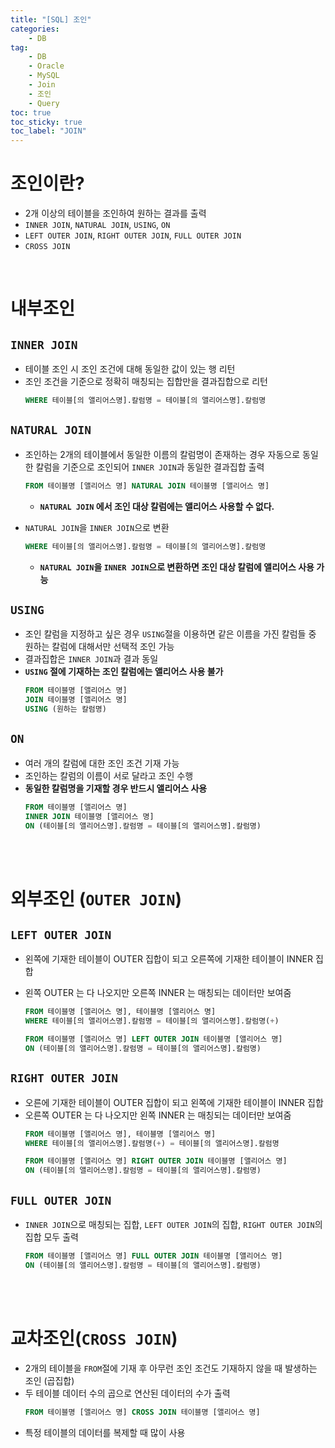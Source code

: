 ```yaml
---
title: "[SQL] 조인"
categories:
    - DB
tag:
    - DB
    - Oracle
    - MySQL
    - Join
    - 조인
    - Query
toc: true
toc_sticky: true
toc_label: "JOIN"
---
```


# 조인이란?
- 2개 이상의 테이블을 조인하여 원하는 결과를 출력
- ```INNER JOIN```, ```NATURAL JOIN```, ```USING```, ```ON```
- ```LEFT OUTER JOIN```, ```RIGHT OUTER JOIN```, ```FULL OUTER JOIN```
- ```CROSS JOIN```

<br>

# 내부조인
## ```INNER JOIN```
- 테이블 조인 시 조인 조건에 대해 동일한 값이 있는 행 리턴
- 조인 조건을 기준으로 정확히 매칭되는 집합만을 결과집합으로 리턴
    ```SQL
    WHERE 테이블[의 앨리어스명].칼럼명 = 테이블[의 앨리어스명].칼럼명
    ```

## ```NATURAL JOIN```
- 조인하는 2개의 테이블에서 동일한 이름의 칼럼명이 존재하는 경우 자동으로 동일한 칼럼을 기준으로 조인되어 ```INNER JOIN```과 동일한 결과집합 출력
    ```SQL
    FROM 테이블명 [앨리어스 명] NATURAL JOIN 테이블명 [앨리어스 명]
    ```
    - **```NATURAL JOIN``` 에서 조인 대상 칼럼에는 앨리어스 사용할 수 없다.**

- ```NATURAL JOIN```을 ```INNER JOIN```으로 변환
    ```SQL
    WHERE 테이블[의 앨리어스명].칼럼명 = 테이블[의 앨리어스명].칼럼명
    ```
    - **```NATURAL JOIN```을 ```INNER JOIN```으로 변환하면 조인 대상 칼럼에 앨리어스 사용 가능**


## ```USING```
- 조인 칼럼을 지정하고 싶은 경우 ```USING```절을 이용하면 같은 이름을 가진 칼럼들 중 원하는 칼럼에 대해서만 선택적 조인 가능
- 결과집합은 ```INNER JOIN```과 결과 동일
- **```USING``` 절에 기재하는 조인 칼럼에는 앨리어스 사용 불가**
    ```SQL
    FROM 테이블명 [앨리어스 명]
    JOIN 테이블명 [앨리어스 명]
    USING (원하는 칼럼명)
    ```


## ```ON```
- 여러 개의 칼럼에 대한 조인 조건 기재 가능
- 조인하는 칼럼의 이름이 서로 달라고 조인 수행
- **동일한 칼럼명을 기재할 경우 반드시 앨리어스 사용**
    ```SQL
    FROM 테이블명 [앨리어스 명]
    INNER JOIN 테이블명 [앨리어스 명]
    ON (테이블[의 앨리어스명].칼럼명 = 테이블[의 앨리어스명].칼럼명)
    ```

<br><br>

# 외부조인 (```OUTER JOIN```)
## ```LEFT OUTER JOIN```
- 왼쪽에 기재한 테이블이 OUTER 집합이 되고 오른쪽에 기재한 테이블이 INNER 집합
- 왼쪽 OUTER 는 다 나오지만 오른쪽 INNER 는 매칭되는 데이터만 보여줌
    ``` SQL
    FROM 테이블명 [앨리어스 명], 테이블명 [앨리어스 명]
    WHERE 테이블[의 앨리어스명].칼럼명 = 테이블[의 앨리어스명].칼럼명(+)
    ```

    ``` SQL
    FROM 테이블명 [앨리어스 명] LEFT OUTER JOIN 테이블명 [앨리어스 명]
    ON (테이블[의 앨리어스명].칼럼명 = 테이블[의 앨리어스명].칼럼명)
    ```

## ```RIGHT OUTER JOIN```
- 오른에 기재한 테이블이 OUTER 집합이 되고 왼쪽에 기재한 테이블이 INNER 집합
- 오른쪽 OUTER 는 다 나오지만 왼쪽 INNER 는 매칭되는 데이터만 보여줌
    ``` SQL
    FROM 테이블명 [앨리어스 명], 테이블명 [앨리어스 명]
    WHERE 테이블[의 앨리어스명].칼럼명(+) = 테이블[의 앨리어스명].칼럼명
    ```
    ``` SQL
    FROM 테이블명 [앨리어스 명] RIGHT OUTER JOIN 테이블명 [앨리어스 명]
    ON (테이블[의 앨리어스명].칼럼명 = 테이블[의 앨리어스명].칼럼명)
    ```
## ```FULL OUTER JOIN```
- ```INNER JOIN```으로 매칭되는 집합, ```LEFT OUTER JOIN```의 집합, ```RIGHT OUTER JOIN```의 집합 모두 출력
    ``` SQL
    FROM 테이블명 [앨리어스 명] FULL OUTER JOIN 테이블명 [앨리어스 명]
    ON (테이블[의 앨리어스명].칼럼명 = 테이블[의 앨리어스명].칼럼명)
    ```

<br><br>

# 교차조인(```CROSS JOIN```)
- 2개의 테이블을 ```FROM```절에 기재 후 아무런 조인 조건도 기재하지 않을 때 발생하는 조인 (곱집합)
- 두 테이블 데이터 수의 곱으로 연산된 데이터의 수가 출력
    ```SQL
    FROM 테이블명 [앨리어스 명] CROSS JOIN 테이블명 [앨리어스 명]
    ```
- 특정 테이블의 데이터를 복제할 때 많이 사용